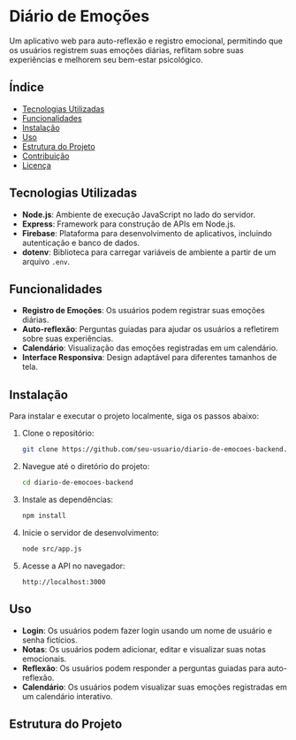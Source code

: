 # Diário de Emoções

Um aplicativo web para auto-reflexão e registro emocional, permitindo que os usuários registrem suas emoções diárias, reflitam sobre suas experiências e melhorem seu bem-estar psicológico.

## Índice

- [Tecnologias Utilizadas](#tecnologias-utilizadas)
- [Funcionalidades](#funcionalidades)
- [Instalação](#instalação)
- [Uso](#uso)
- [Estrutura do Projeto](#estrutura-do-projeto)
- [Contribuição](#contribuição)
- [Licença](#licença)

## Tecnologias Utilizadas

- **Node.js**: Ambiente de execução JavaScript no lado do servidor.
- **Express**: Framework para construção de APIs em Node.js.
- **Firebase**: Plataforma para desenvolvimento de aplicativos, incluindo autenticação e banco de dados.
- **dotenv**: Biblioteca para carregar variáveis de ambiente a partir de um arquivo `.env`.

## Funcionalidades

- **Registro de Emoções**: Os usuários podem registrar suas emoções diárias.
- **Auto-reflexão**: Perguntas guiadas para ajudar os usuários a refletirem sobre suas experiências.
- **Calendário**: Visualização das emoções registradas em um calendário.
- **Interface Responsiva**: Design adaptável para diferentes tamanhos de tela.

## Instalação

Para instalar e executar o projeto localmente, siga os passos abaixo:

1. Clone o repositório:

   ```bash
   git clone https://github.com/seu-usuario/diario-de-emocoes-backend.git
   ```

2. Navegue até o diretório do projeto:

   ```bash
   cd diario-de-emocoes-backend
   ```

3. Instale as dependências:

   ```bash
   npm install
   ```

5. Inicie o servidor de desenvolvimento:

   ```bash
   node src/app.js
   ```

6. Acesse a API no navegador:

   ```
   http://localhost:3000
   ```

## Uso

- **Login**: Os usuários podem fazer login usando um nome de usuário e senha fictícios.
- **Notas**: Os usuários podem adicionar, editar e visualizar suas notas emocionais.
- **Reflexão**: Os usuários podem responder a perguntas guiadas para auto-reflexão.
- **Calendário**: Os usuários podem visualizar suas emoções registradas em um calendário interativo.

## Estrutura do Projeto
